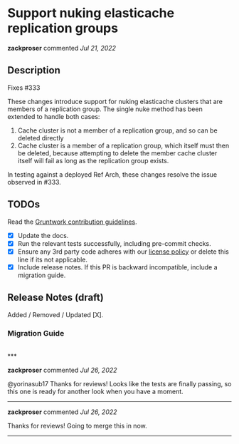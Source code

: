 # Support nuking elasticache replication groups

**zackproser** commented *Jul 21, 2022*

<!-- Prepend '[WIP]' to the title if this PR is still a work-in-progress. Remove it when it is ready for review! -->

## Description

Fixes #333 

These changes introduce support for nuking elasticache clusters that are members of a replication group. The single nuke method has been extended to handle both cases: 
1. Cache cluster is not a member of a replication group, and so can be deleted directly 
2. Cache cluster is a member of a replication group, which itself must then be deleted, because attempting to delete the member cache cluster itself will fail as long as the replication group exists. 

In testing against a deployed Ref Arch, these changes resolve the issue observed in #333.

<!-- Description of the changes introduced by this PR. -->

## TODOs

Read the [Gruntwork contribution guidelines](https://gruntwork.notion.site/Gruntwork-Coding-Methodology-02fdcd6e4b004e818553684760bf691e).

- [x] Update the docs.
- [x] Run the relevant tests successfully, including pre-commit checks.
- [x] Ensure any 3rd party code adheres with our [license policy](https://www.notion.so/gruntwork/Gruntwork-licenses-and-open-source-usage-policy-f7dece1f780341c7b69c1763f22b1378) or delete this line if its not applicable.
- [x] Include release notes. If this PR is backward incompatible, include a migration guide.

## Release Notes (draft)

<!-- One-line description of the PR that can be included in the final release notes. -->
Added / Removed / Updated [X].

### Migration Guide

<!-- Important: If you made any backward incompatible changes, then you must write a migration guide! -->


<br />
***


**zackproser** commented *Jul 26, 2022*

@yorinasub17 Thanks for reviews! Looks like the tests are finally passing, so this one is ready for another look when you have a moment. 
***

**zackproser** commented *Jul 26, 2022*

Thanks for reviews! Going to merge this in now.
***

